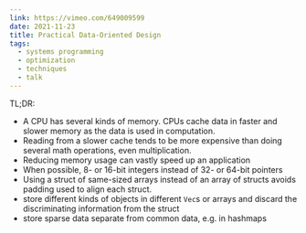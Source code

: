 ```yaml
---
link: https://vimeo.com/649009599
date: 2021-11-23
title: Practical Data-Oriented Design
tags:
  - systems programming
  - optimization
  - techniques
  - talk
---
```


TL;DR:

- A CPU has several kinds of memory.
  CPUs cache data in faster and slower memory as the data is used in computation.
- Reading from a slower cache tends to be more expensive than doing several math operations, even multiplication.
- Reducing memory usage can vastly speed up an application
- When possible, 8- or 16-bit integers instead of 32- or 64-bit pointers
- Using a struct of same-sized arrays instead of an array of structs avoids padding used to align each struct.
- store different kinds of objects in different `Vec`s or arrays and discard the discriminating information from the struct
- store sparse data separate from common data, e.g. in hashmaps

<!-- more -->
